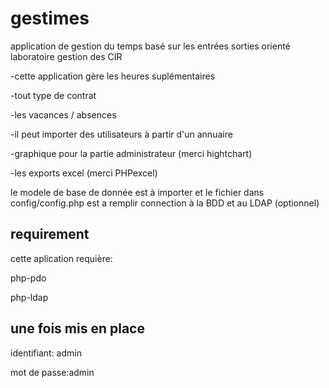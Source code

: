 # gestimes
application de gestion du temps basé sur les entrées sorties orienté laboratoire gestion des CIR

-cette application gère les heures suplémentaires

-tout type de contrat

-les vacances / absences


-il peut importer des utilisateurs à partir d'un annuaire

-graphique pour la partie administrateur (merci hightchart)

-les exports excel (merci PHPexcel)

le modele de base de donnée est à importer et le fichier dans config/config.php est a remplir connection à la BDD et au LDAP (optionnel)
## requirement

cette aplication requière:

php-pdo

php-ldap

## une fois mis en place

identifiant: admin

mot de passe:admin



